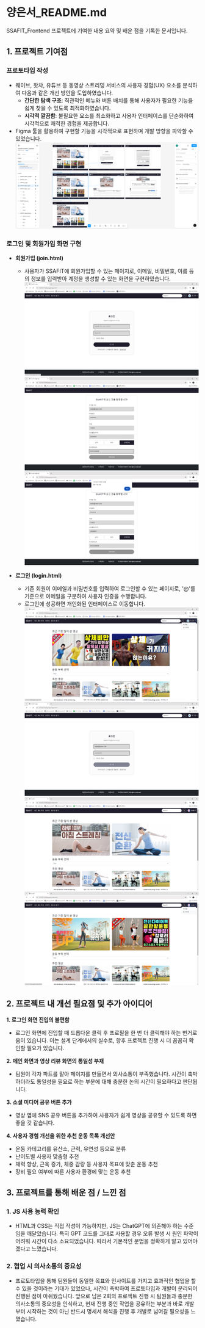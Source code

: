 # 양은서_README.md
SSAFIT_Frontend 프로젝트에 기여한 내용 요약 및 배운 점을 기록한 문서입니다.

## 1. 프로젝트 기여점

### 프로토타입 작성
- 웨이브, 왓챠, 유튜브 등 동영상 스트리밍 서비스의 사용자 경험(UX) 요소를 분석하여 다음과 같은 개선 방안을 도입하였습니다.
    - **간단한 탐색 구조**: 직관적인 메뉴와 버튼 배치를 통해 사용자가 필요한 기능을 쉽게 찾을 수 있도록 최적화하였습니다.
    - **시각적 깔끔함**: 불필요한 요소를 최소화하고 사용자 인터페이스를 단순화하여 시각적으로 쾌적한 경험을 제공합니다.
- Figma 툴을 활용하여 구현할 기능을 시각적으로 표현하며 개발 방향을 파악할 수 있었습니다.   
    ![Seoul07_Frontend_PJT-H_프로토타입](./img/SSAFIT_prototype.png)

### 로그인 및 회원가입 화면 구현
- **회원가입 (join.html)**
    - 사용자가 SSAFIT에 회원가입할 수 있는 페이지로, 이메일, 비밀번호, 이름 등의 정보를 입력받아 계정을 생성할 수 있는 화면을 구현하였습니다.   
    ![Seoul07_Frontend_PJT-H_회원가입01](./img/SSAFIT_join1.png)   
    ![Seoul07_Frontend_PJT-H_회원가입02](./img/SSAFIT_join2.png)   
    ![Seoul07_Frontend_PJT-H_회원가입03](./img/SSAFIT_join3.png)   

- **로그인 (login.html)**
    - 기존 회원이 이메일과 비밀번호를 입력하여 로그인할 수 있는 페이지로, '@'를 기준으로 이메일을 구분하여 사용자 인증을 수행합니다.
    - 로그인에 성공하면 개인화된 인터페이스로 이동합니다.   
    ![Seoul07_Frontend_PJT-H_로그인01](./img/SSAFIT_login1.png)   
    ![Seoul07_Frontend_PJT-H_로그인02](./img/SSAFIT_login2.png)   
    ![Seoul07_Frontend_PJT-H_로그인03](./img/SSAFIT_login3.png)   
    ![Seoul07_Frontend_PJT-H_로그인04](./img/SSAFIT_login4.png)   

## 2. 프로젝트 내 개선 필요점 및 추가 아이디어
**1. 로그인 화면 진입의 불편함**
- 로그인 화면에 진입할 때 드롭다운 클릭 후 프로필을 한 번 더 클릭해야 하는 번거로움이 있습니다. 이는 설계 단계에서의 실수로, 향후 프로젝트 진행 시 더 꼼꼼히 확인할 필요가 있습니다.

**2. 메인 화면과 영상 리뷰 화면의 통일성 부재**
- 팀원이 각자 파트를 맡아 페이지를 만들면서 의사소통이 부족했습니다. 시간이 촉박하더라도 통일성을 필요로 하는 부분에 대해 충분한 논의 시간이 필요하다고 판단됩니다.

**3. 소셜 미디어 공유 버튼 추가**
- 영상 옆에 SNS 공유 버튼을 추가하여 사용자가 쉽게 영상을 공유할 수 있도록 하면 좋을 것 같습니다.

**4. 사용자 경험 개선을 위한 추천 운동 목록 개선안**
- 운동 카테고리를 유산소, 근력, 유연성 등으로 분류
- 난이도별 사용자 맞춤형 추천
- 체력 향상, 근육 증가, 체중 감량 등 사용자 목표에 맞춘 운동 추천
- 장비 필요 여부에 따른 사용자 환경에 맞는 운동 추천

## 3. 프로젝트를 통해 배운 점 / 느낀 점
### 1. JS 사용 능력 확인
- HTML과 CSS는 직접 작성이 가능하지만, JS는 ChatGPT에 의존해야 하는 수준임을 깨달았습니다. 특히 GPT 코드를 그대로 사용할 경우 오류 발생 시 원인 파악이 어려워 시간이 다소 소요되었습니다. 따라서 기본적인 문법을 정확하게 알고 있어야겠다고 느꼈습니다.

### 2. 협업 시 의사소통의 중요성
- 프로토타입을 통해 팀원들이 동일한 목표와 인사이트를 가지고 효과적인 협업을 할 수 있을 것이라는 기대가 있었으나, 시간이 촉박하여 프로토타입과 개발이 분리되어 진행된 점이 아쉬웠습니다. 앞으로 남은 2회의 프로젝트 진행 시 팀원들과 충분한 의사소통의 중요성을 인식하고, 현재 진행 중인 작업을 공유하는 부분과 바로 개발부터 시작하는 것이 아닌 반드시 명세서 해석을 진행 후 개발로 넘어갈 필요성을 느꼈습니다.
